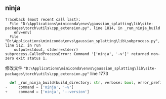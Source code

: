 ## ninja

```
Traceback (most recent call last):
  File "D:\Applications\miniconda\envs\gaussian_splatting\lib\site-packages\torch\utils\cpp_extension.py", line 1814, in _run_ninja_build
    env=env)
  File "D:\Applications\miniconda\envs\gaussian_splatting\lib\subprocess.py", line 512, in run
    output=stdout, stderr=stderr)
subprocess.CalledProcessError: Command '['ninja', '-v']' returned non-zero exit status 1.
```

修改文件 `"D:\Applications\miniconda\envs\gaussian_splatting\lib\site-packages\torch\utils\cpp_extension.py"` line 1773
```python
  def _run_ninja_build(build_directory: str, verbose: bool, error_prefix: str) -> None:
-     command = ['ninja', '-v']
+     command = ['ninja', '--version']
```